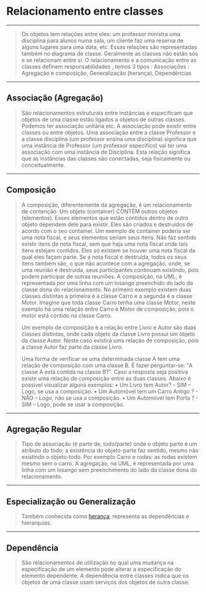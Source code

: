 # Relacionamento entre classes

---

> Os objetos tem relações entre eles: um professor ministra uma disciplina para alunos numa sala, um cliente faz uma reserva de alguns lugares para uma data, etc. Essas relações são representadas também no diagrama de classe. Geralmente as classes não estão sós e se relacionam entre si. O relacionamento e a comunicação entre as classes definem responsabilidades , temos 3 tipos : Associações : Agregação e composição, Generalização (herança), Dependências
>
> 

---

## Associação (Agregação)

> São relacionamentos estruturais entre instâncias e especificam que objetos de uma classe estão ligados a objetos de outras classes. Podemos ter associação unitária etc. A associação pode existir entre classes ou entre objetos. Uma associação entre a classe Professor e a classe disciplina (um professor ensina uma disciplina) significa que uma instância de Professor (um professor específico) vai ter uma associação com uma instância de Disciplina. Esta relação significa que as instâncias das classes são conectadas, seja fisicamente ou conceitualmente.

---

## Composição

> A composição, diferentemente da agregação, é um relacionamento de contenção. Um objeto (container) CONTÉM outros objetos (elementos). Esses elementos que estão contidos dentro de outro objeto dependem dele para existir. Eles são criados e destruídos de acordo com o seu container. Um exemplo de container poderia ser uma nota fiscal, e seus elementos seriam seus itens. Não faz sentido existir itens de nota fiscal, sem que haja uma nota fiscal onde tais itens estejam contidos. Eles só existem se houver uma nota fiscal da qual eles façam parte. Se a nota fiscal é destruída, todos os seus itens também são, o que não acontece com a agregação, onde, se uma reunião é destruída, seus participantes continuam existindo, pois podem participar de outras reuniões. A composição, na UML, é representada por uma linha com um losango preenchido do lado da classe dona do relacionamento. No primeiro exemplo existem duas classes distintas a primeira é a classe Carro e a segunda é a classe Motor. Imagine que toda classe Carro tenha uma classe Motor, neste exemplo há uma relação entre Carro e Motor de composição, pois o motor está contido na classe Carro.
>
> Um exemplo de composição é a relação entre Livro e Autor são duas classes distintas, onde cada objeto da classe Livro possui um objeto da classe Autor. Neste caso existirá uma relação de composição, pois a classe Autor faz parte da classe Livro.
>
> Uma forma de verificar se uma determinada classe A tem uma relação de composição com uma classe B. É fazer perguntar-se: "A classe A está contida na classe B?". Caso a resposta seja positiva existe uma relação de composição entre as duas classes. Abaixo é possível visualizar alguns exemplos: • Um Livro tem Autor? - SIM – Logo, se usa a composição. • Um Automóvel tem um Carro Antigo ? - NÃO – Logo, não se usa a composição. • Um Automóvel tem Porta ? - SIM – Logo, pode se usar a composição.

---

## Agregação Regular

> Tipo de associação (é parte de, todo/parte) onde o objeto parte é um atributo do todo; a existência do objeto-parte faz sentido, mesmo não existindo o objeto-todo. Por exemplo Carro e rodas: as rodas existem mesmo sem o carro. A agregação, na UML, é representada por uma linha com um losango sem preenchimento do lado da classe dona do relacionamento.
>
> 

---

## Especialização ou Generalização

> Também conhecida como [herança](https://pt.wikipedia.org/wiki/Herança_(programação)), representa as dependências e hierarquias.

---

## Dependência

> São relacionamentos de utilização no qual uma mudança na especificação de um elemento pode alterar a especificação do elemento dependente. A dependência entre classes indica que os objetos de uma classe usam serviços dos objetos de outra classe.
>
> 